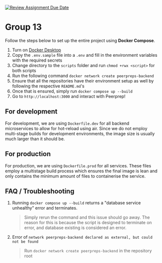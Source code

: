 [![Review Assignment Due Date](https://classroom.github.com/assets/deadline-readme-button-24ddc0f5d75046c5622901739e7c5dd533143b0c8e959d652212380cedb1ea36.svg)](https://classroom.github.com/a/6BOvYMwN)
# Group 13 

Follow the steps below to set up the entire project using **Docker Compose**.

1. Turn on [Docker Desktop](https://www.docker.com/products/docker-desktop/)
2. Copy the `.env.sample` file into a `.env` and fill in the environment variables with the required secrets
3. Change directory to the `scripts` folder and run `chmod +rwx <script>` for both scripts
4. Run the following command `docker network create peerpreps-backend`
5. Ensure that all the repositories have their environment setup as well by following the respective `README.md`'s
6. Once that is ensured, simply run `docker compose up --build`
7. Go to `http://localhost:3000` and interact with Peerprep!

## For development

For development, we are using `Dockerfile.dev` for all backend microservices to
allow for hot-reload using air. Since we do not employ multi-stage builds for 
development environments, the image size is usually much larger than it should be.

## For production 

For production, we are using `Dockerfile.prod` for all services. These files employ
a multistage build process which ensures the final image is lean and only contains
the minimum amount of files to containerise the service.  

## FAQ / Troubleshooting
1. Running `docker compose up --build` returns a "database service unhealthy" error and terminates.
    > Simply rerun the command and this issue should go away. The reason for this is because the script
   > is designed to terminate on error, and database existing is considered an error.
2. Error of `network peerpreps-backend declared as external, but could not be found`
   > Run `docker network create peerpreps-backend` in the repository root